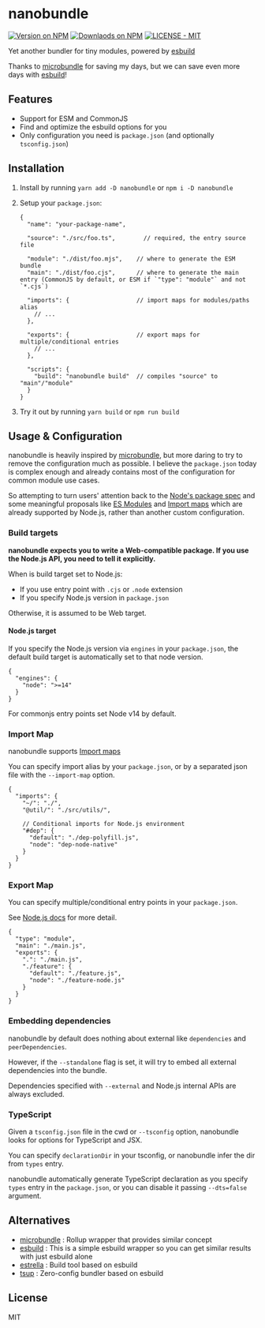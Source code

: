 # nanobundle

[![Version on NPM](https://img.shields.io/npm/v/nanobundle)](https://www.npmjs.com/package/nanobundle)
[![Downlaods on NPM](https://img.shields.io/npm/dm/nanobundle)](https://www.npmjs.com/package/nanobundle)
[![LICENSE - MIT](https://img.shields.io/github/license/cometkim/nanobundle)](#license)

Yet another bundler for tiny modules, powered by [esbuild]

Thanks to [microbundle] for saving my days, but we can save even more days with [esbuild]!

## Features

- Support for ESM and CommonJS
- Find and optimize the esbuild options for you
- Only configuration you need is `package.json` (and optionally `tsconfig.json`)

## Installation

1. Install by running `yarn add -D nanobundle` or `npm i -D nanobundle`

2. Setup your `package.json`:
   ```jsonc
   {
     "name": "your-package-name",

     "source": "./src/foo.ts",        // required, the entry source file

     "module": "./dist/foo.mjs",    // where to generate the ESM bundle
     "main": "./dist/foo.cjs",      // where to generate the main entry (CommonJS by default, or ESM if `"type": "module"` and not `*.cjs`)

     "imports": {                   // import maps for modules/paths alias
       // ...
     },

     "exports": {                   // export maps for multiple/conditional entries
       // ...
     },

     "scripts": {
       "build": "nanobundle build"  // compiles "source" to "main"/"module"
     }
   }
   ```

3. Try it out by running `yarn build` or `npm run build`

## Usage & Configuration

nanobundle is heavily inspired by [microbundle], but more daring to try to remove the configuration much as possible. I believe the `package.json` today is complex enough and already contains most of the configuration for common module use cases.

So attempting to turn users' attention back to the [Node's package spec](https://nodejs.org/api/packages.html) and some meaningful proposals like [ES Modules](https://developer.mozilla.org/en-US/docs/Web/JavaScript/Guide/Modules) and [Import maps](https://wicg.github.io/import-maps/) which are already supported by Node.js, rather than another custom configuration.

### Build targets

**nanobundle expects you to write a Web-compatible package. If you use the Node.js API, you need to tell it explicitly.**

When is build target set to Node.js:
- If you use entry point with `.cjs` or `.node` extension
- If you specify Node.js version in `package.json`

Otherwise, it is assumed to be Web target.

#### Node.js target

If you specify the Node.js version via `engines` in your `package.json`, the default build target is automatically set to that node version.

```jsonc
{
  "engines": {
    "node": ">=14"
  }
}
```

For commonjs entry points set Node v14 by default.

### Import Map

nanobundle supports [Import maps](https://wicg.github.io/import-maps/)

You can specify import alias by your `package.json`, or by a separated json file with the `--import-map` option.

```jsonc
{
  "imports": {
    "~/": "./",
    "@util/": "./src/utils/",

    // Conditional imports for Node.js environment
    "#dep": {
      "default": "./dep-polyfill.js",
      "node": "dep-node-native"
    }
  }
}
```

### Export Map

You can specify multiple/conditional entry points in your `package.json`.

See [Node.js docs](https://nodejs.org/api/packages.html#packages_package_entry_points) for more detail.

```jsonc
{
  "type": "module",
  "main": "./main.js",
  "exports": {
    ".": "./main.js",
    "./feature": {
      "default": "./feature.js",
      "node": "./feature-node.js"
    }
  }
}
```

### Embedding dependencies

nanobundle by default does nothing about external like `dependencies` and `peerDependencies`.

However, if the `--standalone` flag is set, it will try to embed all external dependencies into the bundle.

Dependencies specified with `--external` and Node.js internal APIs are always excluded.

### TypeScript

Given a `tsconfig.json` file in the cwd or `--tsconfig` option, nanobundle looks for options for TypeScript and JSX.

You can specify `declarationDir` in your tsconfig, or nanobundle infer the dir from `types` entry.

nanobundle automatically generate TypeScript declaration as you specify `types` entry in the `package.json`, or you can disable it passing `--dts=false` argument.

## Alternatives

- [microbundle] : Rollup wrapper that provides similar concept
- [esbuild] : This is a simple esbuild wrapper so you can get similar results with just esbuild alone
- [estrella] : Build tool based on esbuild
- [tsup] : Zero-config bundler based on esbuild

## License

MIT

[esbuild]: https://esbuild.github.io/
[microbundle]: https://github.com/developit/microbundle
[estrella]: https://github.com/rsms/estrella
[tsup]: https://tsup.egoist.sh/
